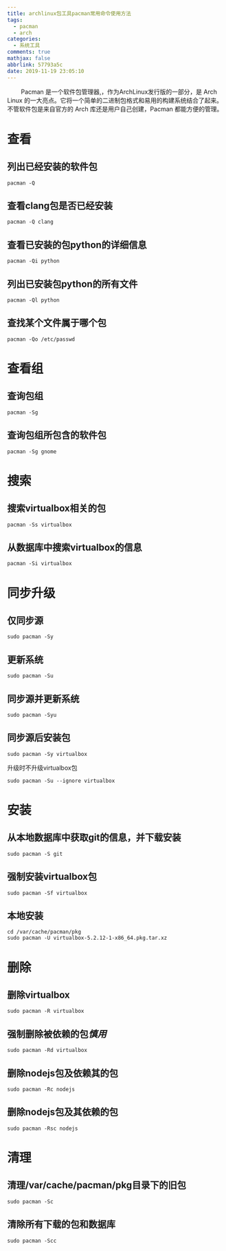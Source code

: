 ```yaml
---
title: archlinux包工具pacman常用命令使用方法
tags:
  - pacman
  - arch
categories:
  - 系统工具
comments: true
mathjax: false
abbrlink: 57793a5c
date: 2019-11-19 23:05:10
---
```


&emsp;&emsp; Pacman 是一个软件包管理器,，作为ArchLinux发行版的一部分，是 Arch Linux 的一大亮点。它将一个简单的二进制包格式和易用的构建系统结合了起来。不管软件包是来自官方的 Arch 库还是用户自己创建，Pacman 都能方便的管理。
# 查看
## 列出已经安装的软件包
```
pacman -Q
```
## 查看clang包是否已经安装
```
pacman -Q clang
```
## 查看已安装的包python的详细信息
```
pacman -Qi python
```
## 列出已安装包python的所有文件
```
pacman -Ql python
```
## 查找某个文件属于哪个包
```
pacman -Qo /etc/passwd
```
# 查看组
## 查询包组
```
pacman -Sg
```
## 查询包组所包含的软件包
```
pacman -Sg gnome
```
# 搜索
## 搜索virtualbox相关的包
```
pacman -Ss virtualbox
```
## 从数据库中搜索virtualbox的信息
```
pacman -Si virtualbox
```
# 同步升级
## 仅同步源
```
sudo pacman -Sy
```
## 更新系统
```
sudo pacman -Su
```

## 同步源并更新系统
```
sudo pacman -Syu
```
## 同步源后安装包
```
sudo pacman -Sy virtualbox
```
升级时不升级virtualbox包
```
sudo pacman -Su --ignore virtualbox
```
# 安装
## 从本地数据库中获取git的信息，并下载安装
```
sudo pacman -S git
```
## 强制安装virtualbox包
```
sudo pacman -Sf virtualbox
```
## 本地安装
```
cd /var/cache/pacman/pkg
sudo pacman -U virtualbox-5.2.12-1-x86_64.pkg.tar.xz
```
# 删除
## 删除virtualbox
```
sudo pacman -R virtualbox
```
## 强制删除被依赖的包***慎用***
```
sudo pacman -Rd virtualbox
```
## 删除nodejs包及依赖其的包
```
sudo pacman -Rc nodejs
```
## 删除nodejs包及其依赖的包
```
sudo pacman -Rsc nodejs
```
# 清理
## 清理/var/cache/pacman/pkg目录下的旧包
```
sudo pacman -Sc
```
## 清除所有下载的包和数据库
```
sudo pacman -Scc
```

<escape><!-- more --></escape>